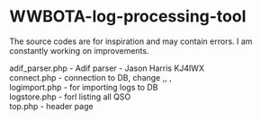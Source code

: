 # WWBOTA-log-processing-tool

The source codes are for inspiration and may contain errors. I am constantly working on improvements.

adif_parser.php - Adif parser - Jason Harris KJ4IWX <br>
connect.php  - connection to DB, change <hostaname>,<username>, <password>, <dbname>  <br>
logimport.php - for importing logs to DB  <br>
logstore.php - forl listing all QSO  <br>
top.php - header page <br>
